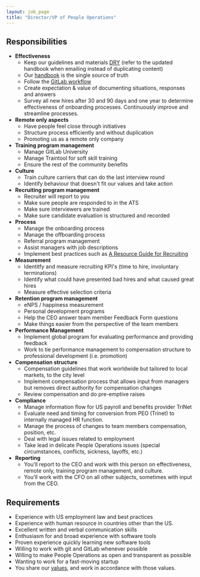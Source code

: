 ```yaml
---
layout: job_page
title: "Director/VP of People Operations"
---
```


## Responsibilities

- **Effectiveness**
    - Keep our guidelines and materials [DRY](https://en.wikipedia.org/wiki/Don%27t_repeat_yourself) (refer to the updated handbook when emailing instead of duplicating content)
    - Our [handbook](https://about.gitlab.com/handbook/) is the single source of truth
    - Follow the [GitLab workflow](http://doc.gitlab.com/ee/workflow/gitlab_flow.html)
    - Create expectation & value of documenting situations, responses and answers
    - Survey all new hires after 30 and 90 days and one year to determine effectiveness of onboarding processes. Continuously improve and streamline processes.  
 - **Remote only aspects**
    - Have people feel close through initiatives
    - Structure process efficiently and without duplication
    - Promoting us as a remote only company
- **Training program management**
    - Manage GitLab University
    - Manage Traintool for soft skill training
    - Ensure the rest of the community benefits
- **Culture**
    - Train culture carriers that can do the last interview round
    - Identify behaviour that doesn't fit our values and take action
- **Recruiting program management**
    - Recruiter will report to you
    - Make sure people are responded to in the ATS
    - Make sure interviewers are trained
    - Make sure candidate evaluation is structured and recorded
- **Process**
    - Manage the onboarding process
    - Manage the offboarding process
    - Referral program management
    - Assist managers with job descriptions
    - Implement best practices such as [A Resource Guide for Recruiting](https://medium.com/for-entrepreneurs/a-resource-guide-for-recruiting-advice-from-the-experts-a41d549880f4#.g9pkqdeq7)
- **Measurement**
    - Identitfy and measure recruiting KPI's (time to hire, involuntary terminations)
    - Identify what could have presented bad hires and what caused great hires
    - Measure effective selection criteria
- **Retention program management**
    - eNPS / happiness measurement
    - Personal development programs
    - Help the CEO answer team member Feedback Form questions
    - Make things easier from the perspective of the team members
- **Performance Management**
    - Implement global program for evaluating performance and providing feedback
    - Work to tie performance management to compensation structure to professional development (i.e. promotion)
- **Compensation structure**
    - Compensation guidelines that work worldwide but tailored to local markets, to the city level
    - Implement compensation process that allows input from managers but removes direct authority for compensation changes
    - Review compensation and do pre-emptive raises
- **Compliance**
    - Manage information flow for US payroll and benefits provider TriNet
    - Evaluate need and timing for conversion from PEO (Trinet) to internally managed HR function.
    - Manage the process of changes to team members compensation, position, etc.
    - Deal with legal issues related to employment
    - Take lead in delicate People Operations issues (special circumstances, conflicts, sickness, layoffs, etc.)
- **Reporting**
    - You'll report to the CEO and work with this person on effectiveness, remote only, training program management, and culture.
    - You'll work with the CFO on all other subjects, sometimes with input from the CEO.

## Requirements

- Experience with US employment law and best practices
- Experience with human resource in countries other than the US.
- Excellent written and verbal communication skills
- Enthusiasm for and broad experience with software tools
- Proven experience quickly learning new software tools
- Willing to work with git and GitLab whenever possible
- Willing to make People Operations as open and transparent as possible
- Wanting to work for a fast-moving startup
- You share our [values](/handbook/#values), and work in accordance with those values.
